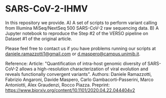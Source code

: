 SARS-CoV-2-IHMV
=================

In this repository we provide. 
A) A set of scripts to perform variant calling from Illumina MiSeq/NextSeq 500 SARS-CoV-2 raw sequencing data.
B) A Jupyter notebook to reproduce the Step #2 of the VERSO pipeline on Dataset #1 of the original article. 

Please feel free to contact us if you have problems running our scripts at daniele.ramazzotti1@gmail.com or d.maspero@campus.unimib.it. 

Reference:
Article: "Quantification of intra-host genomic diversity of SARS-CoV-2 allows a high-resolution characterization of viral evolution and reveals functionally convergent variants". 
Authors: Daniele Ramazzotti, Fabrizio Angaroni, Davide Maspero, Carlo Gambacorti-Passerini, Marco Antoniotti,  Alex Graudenzi, Rocco Piazza. 
Preprint: https://www.biorxiv.org/content/10.1101/2020.04.22.044404v2
